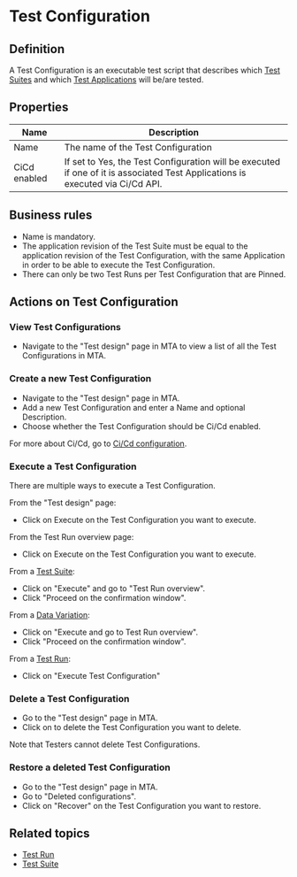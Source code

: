 # Test Configuration 

## Definition

A Test Configuration is an executable test script that describes which [Test Suites](test-suite) and which [Test Applications](test-application) will be/are tested. 

## Properties
| Name | Description |
| ----------- | ----------- |
| Name | The name of the Test Configuration |
| CiCd enabled | If set to Yes, the Test Configuration will be executed if one of it is associated Test Applications is executed via Ci/Cd API. |

## Business rules
- Name is mandatory.
- The application revision of the Test Suite must be equal to the application revision of the Test Configuration, with the same Application in order to be able to execute the Test Configuration.
- There can only be two Test Runs per Test Configuration that are Pinned.

## Actions on Test Configuration

### View Test Configurations
- Navigate to the "Test design" page in MTA to view a list of all the Test Configurations in MTA.

### Create a new Test Configuration
- Navigate to the "Test design" page in MTA. 
- Add a new Test Configuration and enter a Name and optional Description. 
- Choose whether the Test Configuration should be Ci/Cd enabled. 

For more about Ci/Cd, go to [Ci/Cd configuration](../howtos/cicd).

### Execute a Test Configuration
There are multiple ways to execute a Test Configuration. 

From the "Test design" page:
- Click on Execute on the Test Configuration you want to execute.

From the Test Run overview page:
- Click on Execute on the Test Configuration you want to execute.

From a [Test Suite](test-suite):
- Click on "Execute" and go to "Test Run overview".
- Click "Proceed on the confirmation window".

From a [Data Variation](datavariation):
- Click on "Execute and go to Test Run overview".
- Click "Proceed on the confirmation window".

From a [Test Run](test-run):
- Click on "Execute Test Configuration"

### Delete a Test Configuration
- Go to the "Test design" page in MTA. 
- Click on <i class="fas fa-trash-alt"></i> to delete the Test Configuration you want to delete.

Note that Testers cannot delete Test Configurations.

### Restore a deleted Test Configuration
- Go to the "Test design" page in MTA. 
- Go to "Deleted configurations".
- Click on "Recover" on the Test Configuration you want to restore.

## Related topics
- [Test Run](test-run)
- [Test Suite](test-suite)
